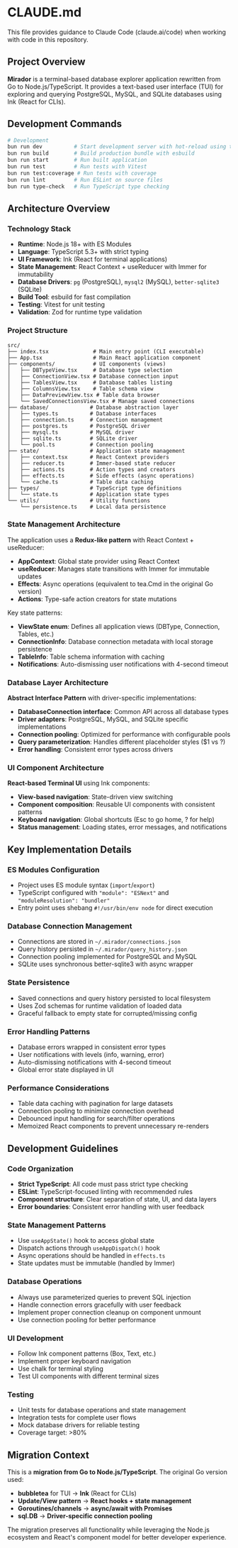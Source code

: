 # CLAUDE.md

This file provides guidance to Claude Code (claude.ai/code) when working with code in this repository.

## Project Overview

**Mirador** is a terminal-based database explorer application rewritten from Go to Node.js/TypeScript. It provides a text-based user interface (TUI) for exploring and querying PostgreSQL, MySQL, and SQLite databases using Ink (React for CLIs).

## Development Commands

```bash
# Development
bun run dev          # Start development server with hot-reload using tsx
bun run build        # Build production bundle with esbuild
bun run start        # Run built application
bun run test         # Run tests with Vitest
bun run test:coverage # Run tests with coverage
bun run lint         # Run ESLint on source files
bun run type-check   # Run TypeScript type checking
```

## Architecture Overview

### Technology Stack

- **Runtime**: Node.js 18+ with ES Modules
- **Language**: TypeScript 5.3+ with strict typing
- **UI Framework**: Ink (React for terminal applications)
- **State Management**: React Context + useReducer with Immer for immutability
- **Database Drivers**: `pg` (PostgreSQL), `mysql2` (MySQL), `better-sqlite3` (SQLite)
- **Build Tool**: esbuild for fast compilation
- **Testing**: Vitest for unit testing
- **Validation**: Zod for runtime type validation

### Project Structure

```
src/
├── index.tsx              # Main entry point (CLI executable)
├── App.tsx                # Main React application component
├── components/            # UI components (views)
│   ├── DBTypeView.tsx     # Database type selection
│   ├── ConnectionView.tsx # Database connection input
│   ├── TablesView.tsx     # Database tables listing
│   ├── ColumnsView.tsx    # Table schema view
│   ├── DataPreviewView.tsx # Table data browser
│   └── SavedConnectionsView.tsx # Manage saved connections
├── database/             # Database abstraction layer
│   ├── types.ts          # Database interfaces
│   ├── connection.ts     # Connection management
│   ├── postgres.ts       # PostgreSQL driver
│   ├── mysql.ts          # MySQL driver
│   ├── sqlite.ts         # SQLite driver
│   └── pool.ts           # Connection pooling
├── state/                # Application state management
│   ├── context.tsx       # React Context providers
│   ├── reducer.ts        # Immer-based state reducer
│   ├── actions.ts        # Action types and creators
│   ├── effects.ts        # Side effects (async operations)
│   └── cache.ts          # Table data caching
├── types/                # TypeScript type definitions
│   └── state.ts          # Application state types
└── utils/                # Utility functions
    └── persistence.ts    # Local data persistence
```

### State Management Architecture

The application uses a **Redux-like pattern** with React Context + useReducer:

- **AppContext**: Global state provider using React Context
- **useReducer**: Manages state transitions with Immer for immutable updates
- **Effects**: Async operations (equivalent to tea.Cmd in the original Go version)
- **Actions**: Type-safe action creators for state mutations

Key state patterns:

- **ViewState enum**: Defines all application views (DBType, Connection, Tables, etc.)
- **ConnectionInfo**: Database connection metadata with local storage persistence
- **TableInfo**: Table schema information with caching
- **Notifications**: Auto-dismissing user notifications with 4-second timeout

### Database Layer Architecture

**Abstract Interface Pattern** with driver-specific implementations:

- **DatabaseConnection interface**: Common API across all database types
- **Driver adapters**: PostgreSQL, MySQL, and SQLite specific implementations
- **Connection pooling**: Optimized for performance with configurable pools
- **Query parameterization**: Handles different placeholder styles ($1 vs ?)
- **Error handling**: Consistent error types across drivers

### UI Component Architecture

**React-based Terminal UI** using Ink components:

- **View-based navigation**: State-driven view switching
- **Component composition**: Reusable UI components with consistent patterns
- **Keyboard navigation**: Global shortcuts (Esc to go home, ? for help)
- **Status management**: Loading states, error messages, and notifications

## Key Implementation Details

### ES Modules Configuration

- Project uses ES module syntax (`import`/`export`)
- TypeScript configured with `"module": "ESNext"` and `"moduleResolution": "bundler"`
- Entry point uses shebang `#!/usr/bin/env node` for direct execution

### Database Connection Management

- Connections are stored in `~/.mirador/connections.json`
- Query history persisted in `~/.mirador/query_history.json`
- Connection pooling implemented for PostgreSQL and MySQL
- SQLite uses synchronous better-sqlite3 with async wrapper

### State Persistence

- Saved connections and query history persisted to local filesystem
- Uses Zod schemas for runtime validation of loaded data
- Graceful fallback to empty state for corrupted/missing config

### Error Handling Patterns

- Database errors wrapped in consistent error types
- User notifications with levels (info, warning, error)
- Auto-dismissing notifications with 4-second timeout
- Global error state displayed in UI

### Performance Considerations

- Table data caching with pagination for large datasets
- Connection pooling to minimize connection overhead
- Debounced input handling for search/filter operations
- Memoized React components to prevent unnecessary re-renders

## Development Guidelines

### Code Organization

- **Strict TypeScript**: All code must pass strict type checking
- **ESLint**: TypeScript-focused linting with recommended rules
- **Component structure**: Clear separation of state, UI, and data layers
- **Error boundaries**: Consistent error handling with user feedback

### State Management Patterns

- Use `useAppState()` hook to access global state
- Dispatch actions through `useAppDispatch()` hook
- Async operations should be handled in `effects.ts`
- State updates must be immutable (handled by Immer)

### Database Operations

- Always use parameterized queries to prevent SQL injection
- Handle connection errors gracefully with user feedback
- Implement proper connection cleanup on component unmount
- Use connection pooling for better performance

### UI Development

- Follow Ink component patterns (Box, Text, etc.)
- Implement proper keyboard navigation
- Use chalk for terminal styling
- Test UI components with different terminal sizes

### Testing

- Unit tests for database operations and state management
- Integration tests for complete user flows
- Mock database drivers for reliable testing
- Coverage target: >80%

## Migration Context

This is a **migration from Go to Node.js/TypeScript**. The original Go version used:

- **bubbletea** for TUI → **Ink** (React for CLIs)
- **Update/View pattern** → **React hooks + state management**
- **Goroutines/channels** → **async/await with Promises**
- **sql.DB** → **Driver-specific connection pooling**

The migration preserves all functionality while leveraging the Node.js ecosystem and React's component model for better developer experience.

